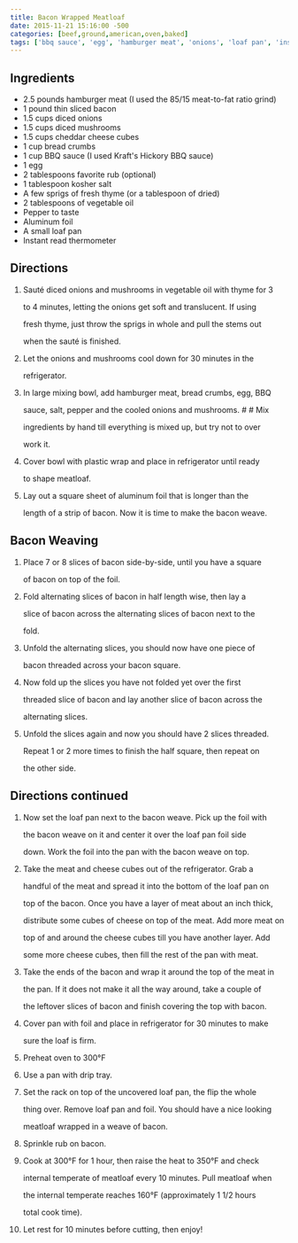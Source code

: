 ```yaml
---
title: Bacon Wrapped Meatloaf
date: 2015-11-21 15:16:00 -500
categories: [beef,ground,american,oven,baked]
tags: ['bbq sauce', 'egg', 'hamburger meat', 'onions', 'loaf pan', 'instant read thermometer', 'bacon', 'kosher salt', 'aluminum foil', 'bread crumbs', 'vegetable oil', 'fresh thyme', 'pepper', 'favorite rub', 'mushrooms', 'cheddar cheese cubes']
---
```


## Ingredients

-   2.5 pounds hamburger meat (I used the 85/15 meat-to-fat ratio grind)
-   1 pound thin sliced bacon
-   1.5 cups diced onions
-   1.5 cups diced mushrooms
-   1.5 cups cheddar cheese cubes
-   1 cup bread crumbs
-   1 cup BBQ sauce (I used Kraft\'s Hickory BBQ sauce)
-   1 egg
-   2 tablespoons favorite rub (optional)
-   1 tablespoon kosher salt
-   A few sprigs of fresh thyme (or a tablespoon of dried)
-   2 tablespoons of vegetable oil
-   Pepper to taste
-   Aluminum foil
-   A small loaf pan
-   Instant read thermometer



## Directions

1.  Sauté diced onions and mushrooms in vegetable oil with thyme for 3

    to 4 minutes, letting the onions get soft and translucent. If using

    fresh thyme, just throw the sprigs in whole and pull the stems out

    when the sauté is finished.

2.  Let the onions and mushrooms cool down for 30 minutes in the

    refrigerator.

3.  In large mixing bowl, add hamburger meat, bread crumbs, egg, BBQ

    sauce, salt, pepper and the cooled onions and mushrooms. \# \# Mix

    ingredients by hand till everything is mixed up, but try not to over

    work it.

4.  Cover bowl with plastic wrap and place in refrigerator until ready

    to shape meatloaf.

5.  Lay out a square sheet of aluminum foil that is longer than the

    length of a strip of bacon. Now it is time to make the bacon weave.



## Bacon Weaving 

1.  Place 7 or 8 slices of bacon side-by-side, until you have a square

    of bacon on top of the foil.

2.  Fold alternating slices of bacon in half length wise, then lay a

    slice of bacon across the alternating slices of bacon next to the

    fold.

3.  Unfold the alternating slices, you should now have one piece of

    bacon threaded across your bacon square.

4.  Now fold up the slices you have not folded yet over the first

    threaded slice of bacon and lay another slice of bacon across the

    alternating slices.

5.  Unfold the slices again and now you should have 2 slices threaded.

    Repeat 1 or 2 more times to finish the half square, then repeat on

    the other side.



## Directions continued

1.  Now set the loaf pan next to the bacon weave. Pick up the foil with

    the bacon weave on it and center it over the loaf pan foil side

    down. Work the foil into the pan with the bacon weave on top.

2.  Take the meat and cheese cubes out of the refrigerator. Grab a

    handful of the meat and spread it into the bottom of the loaf pan on

    top of the bacon. Once you have a layer of meat about an inch thick,

    distribute some cubes of cheese on top of the meat. Add more meat on

    top of and around the cheese cubes till you have another layer. Add

    some more cheese cubes, then fill the rest of the pan with meat.

3.  Take the ends of the bacon and wrap it around the top of the meat in

    the pan. If it does not make it all the way around, take a couple of

    the leftover slices of bacon and finish covering the top with bacon.

4.  Cover pan with foil and place in refrigerator for 30 minutes to make

    sure the loaf is firm.

5.  Preheat oven to 300°F

6.  Use a pan with drip tray.

7.  Set the rack on top of the uncovered loaf pan, the flip the whole

    thing over. Remove loaf pan and foil. You should have a nice looking

    meatloaf wrapped in a weave of bacon.

8.  Sprinkle rub on bacon.

9.  Cook at 300°F for 1 hour, then raise the heat to 350°F and check

    internal temperate of meatloaf every 10 minutes. Pull meatloaf when

    the internal temperate reaches 160°F (approximately 1 1/2 hours

    total cook time).

10. Let rest for 10 minutes before cutting, then enjoy!